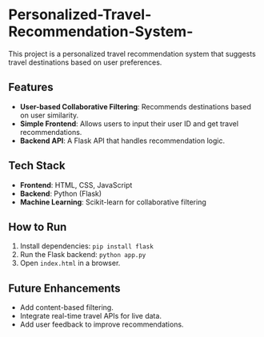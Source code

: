 # Personalized-Travel-Recommendation-System-

This project is a personalized travel recommendation system that suggests travel destinations based on user preferences.

## Features
- **User-based Collaborative Filtering**: Recommends destinations based on user similarity.
- **Simple Frontend**: Allows users to input their user ID and get travel recommendations.
- **Backend API**: A Flask API that handles recommendation logic.

## Tech Stack
- **Frontend**: HTML, CSS, JavaScript
- **Backend**: Python (Flask)
- **Machine Learning**: Scikit-learn for collaborative filtering

## How to Run
1. Install dependencies: `pip install flask`
2. Run the Flask backend: `python app.py`
3. Open `index.html` in a browser.

## Future Enhancements
- Add content-based filtering.
- Integrate real-time travel APIs for live data.
- Add user feedback to improve recommendations.
